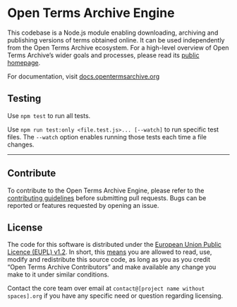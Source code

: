 # Open Terms Archive Engine

This codebase is a Node.js module enabling downloading, archiving and publishing versions of terms obtained online. It can be used independently from the Open Terms Archive ecosystem. For a high-level overview of Open Terms Archive’s wider goals and processes, please read its [public homepage](https://opentermsarchive.org).

For documentation, visit [docs.opentermsarchive.org](https://docs.opentermsarchive.org/)

## Testing

Use `npm test` to run all tests.

Use `npm run test:only <file.test.js>... [--watch]` to run specific test files. The `--watch` option enables running those tests each time a file changes.

- - -

## Contribute

To contribute to the Open Terms Archive Engine, please refer to the [contributing guidelines](CONTRIBUTING.md) before submitting pull requests. Bugs can be reported or features requested by opening an issue.

## License

The code for this software is distributed under the [European Union Public Licence (EUPL) v1.2](https://joinup.ec.europa.eu/collection/eupl/eupl-text-eupl-12). In short, this [means](https://choosealicense.com/licenses/eupl-1.2/) you are allowed to read, use, modify and redistribute this source code, as long as you as you credit “Open Terms Archive Contributors” and make available any change you make to it under similar conditions.

Contact the core team over email at `contact@[project name without spaces].org` if you have any specific need or question regarding licensing.
